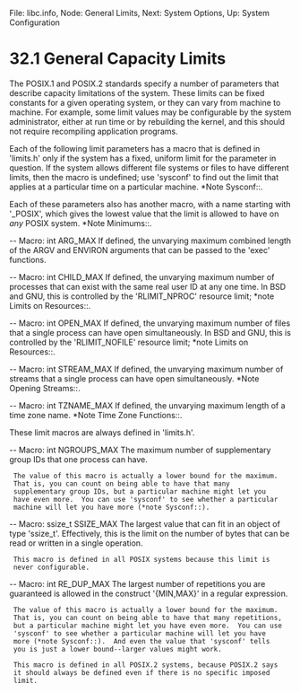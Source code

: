 File: libc.info,  Node: General Limits,  Next: System Options,  Up: System Configuration

32.1 General Capacity Limits
============================

The POSIX.1 and POSIX.2 standards specify a number of parameters that
describe capacity limitations of the system.  These limits can be fixed
constants for a given operating system, or they can vary from machine to
machine.  For example, some limit values may be configurable by the
system administrator, either at run time or by rebuilding the kernel,
and this should not require recompiling application programs.

   Each of the following limit parameters has a macro that is defined in
'limits.h' only if the system has a fixed, uniform limit for the
parameter in question.  If the system allows different file systems or
files to have different limits, then the macro is undefined; use
'sysconf' to find out the limit that applies at a particular time on a
particular machine.  *Note Sysconf::.

   Each of these parameters also has another macro, with a name starting
with '_POSIX', which gives the lowest value that the limit is allowed to
have on _any_ POSIX system.  *Note Minimums::.

 -- Macro: int ARG_MAX
     If defined, the unvarying maximum combined length of the ARGV and
     ENVIRON arguments that can be passed to the 'exec' functions.

 -- Macro: int CHILD_MAX
     If defined, the unvarying maximum number of processes that can
     exist with the same real user ID at any one time.  In BSD and GNU,
     this is controlled by the 'RLIMIT_NPROC' resource limit; *note
     Limits on Resources::.

 -- Macro: int OPEN_MAX
     If defined, the unvarying maximum number of files that a single
     process can have open simultaneously.  In BSD and GNU, this is
     controlled by the 'RLIMIT_NOFILE' resource limit; *note Limits on
     Resources::.

 -- Macro: int STREAM_MAX
     If defined, the unvarying maximum number of streams that a single
     process can have open simultaneously.  *Note Opening Streams::.

 -- Macro: int TZNAME_MAX
     If defined, the unvarying maximum length of a time zone name.
     *Note Time Zone Functions::.

   These limit macros are always defined in 'limits.h'.

 -- Macro: int NGROUPS_MAX
     The maximum number of supplementary group IDs that one process can
     have.

     The value of this macro is actually a lower bound for the maximum.
     That is, you can count on being able to have that many
     supplementary group IDs, but a particular machine might let you
     have even more.  You can use 'sysconf' to see whether a particular
     machine will let you have more (*note Sysconf::).

 -- Macro: ssize_t SSIZE_MAX
     The largest value that can fit in an object of type 'ssize_t'.
     Effectively, this is the limit on the number of bytes that can be
     read or written in a single operation.

     This macro is defined in all POSIX systems because this limit is
     never configurable.

 -- Macro: int RE_DUP_MAX
     The largest number of repetitions you are guaranteed is allowed in
     the construct '\{MIN,MAX\}' in a regular expression.

     The value of this macro is actually a lower bound for the maximum.
     That is, you can count on being able to have that many repetitions,
     but a particular machine might let you have even more.  You can use
     'sysconf' to see whether a particular machine will let you have
     more (*note Sysconf::).  And even the value that 'sysconf' tells
     you is just a lower bound--larger values might work.

     This macro is defined in all POSIX.2 systems, because POSIX.2 says
     it should always be defined even if there is no specific imposed
     limit.

